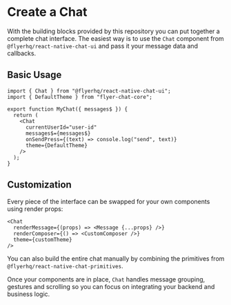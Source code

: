 # Create a Chat

With the building blocks provided by this repository you can put together a complete chat interface. The easiest way is to use the `Chat` component from `@flyerhq/react-native-chat-ui` and pass it your message data and callbacks.

## Basic Usage

```tsx
import { Chat } from "@flyerhq/react-native-chat-ui";
import { DefaultTheme } from "flyer-chat-core";

export function MyChat({ messages$ }) {
  return (
    <Chat
      currentUserId="user-id"
      messages$={messages$}
      onSendPress={(text) => console.log("send", text)}
      theme={DefaultTheme}
    />
  );
}
```

## Customization

Every piece of the interface can be swapped for your own components using render props:

```tsx
<Chat
  renderMessage={(props) => <Message {...props} />}
  renderComposer={() => <CustomComposer />}
  theme={customTheme}
/>
```

You can also build the entire chat manually by combining the primitives from `@flyerhq/react-native-chat-primitives`.

Once your components are in place, `Chat` handles message grouping, gestures and scrolling so you can focus on integrating your backend and business logic.
